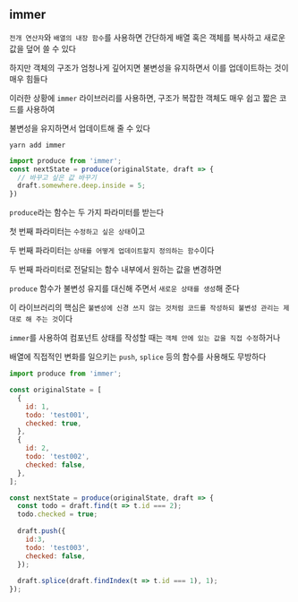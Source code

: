 ## immer  
  
`전개 연산자`와 `배열의 내장 함수`를 사용하면 간단하게 배열 혹은 객체를 복사하고 새로운 값을 덮어 쓸 수 있다  
  
하지만 객체의 구조가 엄청나게 깊어지면 불변성을 유지하면서 이를 업데이트하는 것이 매우 힘들다  
  
이러한 상황에 `immer` 라이브러리를 사용하면, 구조가 복잡한 객체도 매우 쉽고 짧은 코드를 사용하여  
  
불변성을 유지하면서 업데이트해 줄 수 있다  
  
```
yarn add immer
```  
  
```jsx
import produce from 'immer';
const nextState = produce(originalState, draft => {
  // 바꾸고 싶은 값 바꾸기
  draft.somewhere.deep.inside = 5;
})
```
  
`produce`라는 함수는 두 가지 파라미터를 받는다  
  
첫 번째 파라미터는 `수정하고 싶은 상태`이고    
  
두 번째 파라미터는 `상태를 어떻게 업데이트할지 정의하는 함수`이다  
  
두 번째 파라미터로 전달되는 함수 내부에서 원하는 값을 변경하면  
  
`produce` 함수가 불변성 유지를 대신해 주면서 `새로운 상태를 생성`해 준다  
  
이 라이브러리의 핵심은 `불변성에 신경 쓰지 않는 것처럼 코드를 작성하되 불변성 관리는 제대로 해 주는 것`이다  
  
`immer`를 사용하여 컴포넌트 상태를 작성할 때는 `객체 안에 있는 값을 직접 수정`하거나  
  
배열에 직접적인 변화를 일으키는 `push`, `splice` 등의 함수를 사용해도 무방하다  
  
```jsx
import produce from 'immer';

const originalState = [
  {
    id: 1,
    todo: 'test001',
    checked: true,
  },
  {
    id: 2,
    todo: 'test002',
    checked: false,
  },
];

const nextState = produce(originalState, draft => {
  const todo = draft.find(t => t.id === 2);
  todo.checked = true;
  
  draft.push({
    id:3,
    todo: 'test003',
    checked: false,
  });
  
  draft.splice(draft.findIndex(t => t.id === 1), 1);
});
```  
